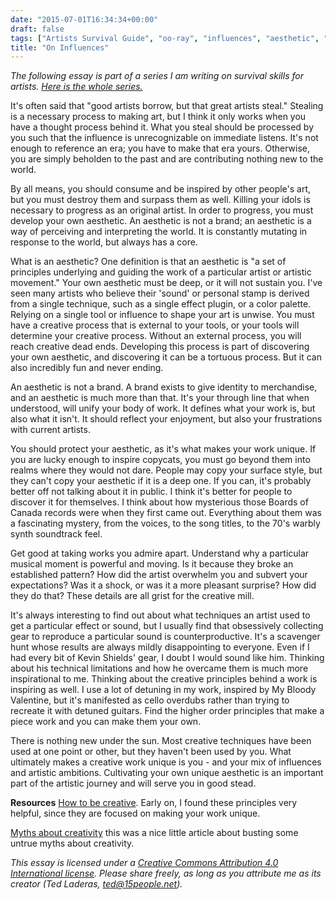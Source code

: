 ```yaml
---
date: "2015-07-01T16:34:34+00:00"
draft: false
tags: ["Artists Survival Guide", "oo-ray", "influences", "aesthetic", "CC-by", "survival skills for artists"]
title: "On Influences"
---
```

*The following essay is part of a series I am writing on survival skills for artists. [Here is the whole series.](/tags/survival-skills-for-artists/)*

It's often said that "good artists borrow, but that great artists steal." Stealing is a necessary process to making art, but I think it only works when you have a thought process behind it. What you steal should be processed by you such that the influence is unrecognizable on immediate listens. It's not enough to reference an era; you have to make that era yours. Otherwise, you are simply beholden to the past and are contributing nothing new to the world.

By all means, you should consume and be inspired by other people's art, but you must destroy them and surpass them as well. Killing your idols is necessary to progress as an original artist. In order to progress, you must develop your own aesthetic. An aesthetic is not a brand; an aesthetic is a way of perceiving and interpreting the world. It is constantly mutating in response to the world, but always has a core.

What is an aesthetic? One definition is that an aesthetic is "a set of principles underlying and guiding the work of a particular artist or artistic movement." Your own aesthetic must be deep, or it will not sustain you. I've seen many artists who believe their 'sound' or personal stamp is derived from a single technique, such as a single effect plugin, or a color palette. Relying on a single tool or influence to shape your art is unwise. You must have a creative process that is external to your tools, or your tools will determine your creative process. Without an external process, you will reach creative dead ends. Developing this process is part of discovering your own aesthetic, and discovering it can be a tortuous process. But it can also incredibly fun and never ending.

An aesthetic is not a brand. A brand exists to give identity to merchandise, and an aesthetic is much more than that. It's your through line that when understood, will unify your body of work. It defines what your work is, but also what it isn't. It should reflect your enjoyment, but also your frustrations with current artists.

You should protect your aesthetic, as it's what makes your work unique. If you are lucky enough to inspire copycats, you must go beyond them into realms where they would not dare. People may copy your surface style, but they can't copy your aesthetic if it is a deep one. If you can, it's probably better off not talking about it in public. I think it's better for people to discover it for themselves. I think about how mysterious those Boards of Canada records were when they first came out. Everything about them was a fascinating mystery, from the voices, to the song titles, to the 70's warbly synth soundtrack feel.

Get good at taking works you admire apart. Understand why a particular musical moment is powerful and moving. Is it because they broke an established pattern? How did the artist overwhelm you and subvert your expectations? Was it a shock, or was it a more pleasant surprise? How did they do that? These details are all grist for the creative mill.

It's always interesting to find out about what techniques an artist used to get a particular effect or sound, but I usually find that obsessively collecting gear to reproduce a particular sound is counterproductive. It's a scavenger hunt whose results are always mildly disappointing to everyone. Even if I had every bit of Kevin Shields' gear, I doubt I would sound like him. Thinking about his technical limitations and how he overcame them is much more inspirational to me. Thinking about the creative principles behind a work is inspiring as well. I use a lot of detuning in my work, inspired by My Bloody Valentine, but it's manifested as cello overdubs rather than trying to recreate it with detuned guitars. Find the higher order principles that make a piece work and you can make them your own.

There is nothing new under the sun. Most creative techniques have been used at one point or other, but they haven't been used by you. What ultimately makes a creative work unique is you - and your mix of influences and artistic ambitions. Cultivating your own unique aesthetic is an important part of the artistic journey and will serve you in good stead.

**Resources**
[How to be creative](http://gapingvoid.com/2004/10/18/how-to-be-creative-in-pdf-format/). Early on, I found these principles very helpful, since they are focused on making your work unique.

[Myths about creativity](http://lifehacker.com/demystifying-the-muse-five-creativity-myths-you-should-1688503554) this was a nice little article about busting some untrue myths about creativity.

*This essay is licensed under a [Creative Commons Attribution 4.0 International license](http://creativecommons.org/licenses/by/4.0/). Please share freely, as long as you attribute me as its creator (Ted Laderas, ted@15people.net).*